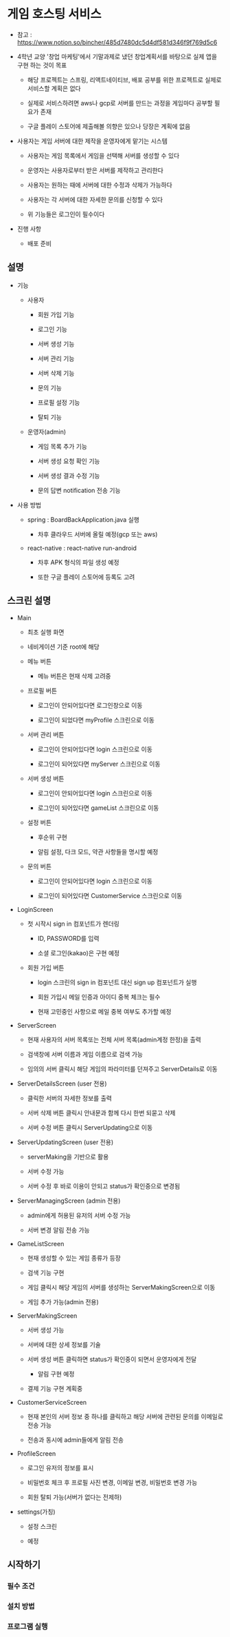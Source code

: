 # 게임 호스팅 서비스

- 참고 : https://www.notion.so/bincher/485d7480dc5d4df581d346f9f769d5c6

- 4학년 교양 '창업 마케팅'에서 기말과제로 냈던 창업계획서를 바탕으로 실제 앱을 구현 하는 것이 목표

    - 해당 프로젝트는 스프링, 리액트네이티브, 배포 공부를 위한 프로젝트로 실제로 서비스할 계획은 없다

    - 실제로 서비스하려면 aws나 gcp로 서버를 만드는 과정을 게임마다 공부할 필요가 존재

    - 구글 플레이 스토어에 제출해볼 의향은 있으나 당장은 계획에 없음

- 사용자는 게임 서버에 대한 제작을 운영자에게 맡기는 시스템

    - 사용자는 게임 목록에서 게임을 선택해 서버를 생성할 수 있다

    - 운영자는 사용자로부터 받은 서버를 제작하고 관리한다

    - 사용자는 원하는 때에 서버에 대한 수정과 삭제가 가능하다

    - 사용자는 각 서버에 대한 자세한 문의를 신청할 수 있다

    - 위 기능들은 로그인이 필수이다

- 진행 사항

    - 배포 준비

## 설명

- 기능

    - 사용자

        - 회원 가입 기능

        - 로그인 기능

        - 서버 생성 기능

        - 서버 관리 기능

        - 서버 삭제 기능

        - 문의 기능

        - 프로필 설정 기능

        - 탈퇴 기능

    - 운영자(admin)

        - 게임 목록 추가 기능

        - 서버 생성 요청 확인 기능

        - 서버 생성 결과 수정 기능

        - 문의 답변 notification 전송 기능

- 사용 방법

    - spring : BoardBackApplication.java 실행

        - 차후 클라우드 서버에 올릴 예정(gcp 또는 aws)

    - react-native : react-native run-android

        - 차후 APK 형식의 파일 생성 예정

        - 또한 구글 플레이 스토어에 등록도 고려

## 스크린 설명

- Main

    - 최초 실행 화면

    - 네비게이션 기준 root에 해당

    - 메뉴 버튼

        - 메뉴 버튼은 현재 삭제 고려중

    - 프로필 버튼

        - 로그인이 안되어있다면 로그인창으로 이동
        
        - 로그인이 되었다면 myProfile 스크린으로 이동

    - 서버 관리 버튼

        - 로그인이 안되어있다면 login 스크린으로 이동

        - 로그인이 되어있다면 myServer 스크린으로 이동

    - 서버 생성 버튼

        - 로그인이 안되어있다면 login 스크린으로 이동

        - 로그인이 되어있다면 gameList 스크린으로 이동

    - 설정 버튼

        - 후순위 구현

        - 알림 설정, 다크 모드, 약관 사항들을 명시할 예정

    - 문의 버튼

        - 로그인이 안되어있다면 login 스크린으로 이동

        - 로그인이 되어있다면 CustomerService 스크린으로 이동

- LoginScreen

    - 첫 시작시 sign in 컴포넌트가 렌더링
        
        - ID, PASSWORD를 입력

        - 소셜 로그인(kakao)은 구현 예정

    - 회원 가입 버튼

        - login 스크린의 sign in 컴포넌트 대신 sign up 컴포넌트가 실행

        - 회원 가입시 메일 인증과 아이디 중복 체크는 필수

        - 현재 고민중인 사항으로 메일 중복 여부도 추가할 예정

- ServerScreen

    - 현재 사용자의 서버 목록또는 전체 서버 목록(admin계정 한정)을 출력

    - 검색창에 서버 이름과 게임 이름으로 검색 가능

    - 임의의 서버 클릭시 해당 게임의 파라미터를 던져주고 ServerDetails로 이동

- ServerDetailsScreen (user 전용)

    - 클릭한 서버의 자세한 정보를 출력

    - 서버 삭제 버튼 클릭시 안내문과 함께 다시 한번 되묻고 삭제

    - 서버 수정 버튼 클릭시 ServerUpdating으로 이동

- ServerUpdatingScreen (user 전용)

    - serverMaking을 기반으로 활용

    - 서버 수정 가능

    - 서버 수정 후 바로 이용이 안되고 status가 확인중으로 변경됨

- ServerManagingScreen (admin 전용)

    - admin에게 허용된 유저의 서버 수정 가능

    - 서버 변경 알림 전송 가능

- GameListScreen

    - 현재 생성할 수 있는 게임 종류가 등장

    - 검색 기능 구현

    - 게임 클릭시 해당 게임의 서버를 생성하는 ServerMakingScreen으로 이동

    - 게임 추가 가능(admin 전용)

- ServerMakingScreen
    
    - 서버 생성 가능

    - 서버에 대한 상세 정보를 기술

    - 서버 생성 버튼 클릭하면 status가 확인중이 되면서 운영자에게 전달

        - 알림 구현 예정

    - 결제 기능 구현 계획중

- CustomerServiceScreen

    - 현재 본인의 서버 정보 중 하나를 클릭하고 해당 서버에 관련된 문의를 이메일로 전송 가능

    - 전송과 동시에 admin들에게 알림 전송

- ProfileScreen

    - 로그인 유저의 정보를 표시

    - 비밀번호 체크 후 프로필 사진 변경, 이메일 변경, 비밀번호 변경 가능

    - 회원 탈퇴 가능(서버가 없다는 전제하)

- settings(가칭)

    - 설정 스크린

    - 예정

## 시작하기

### 필수 조건

### 설치 방법

### 프로그램 실행

